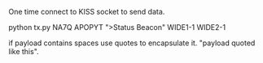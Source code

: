One time connect to KISS socket to send data.

python tx.py NA7Q APOPYT ">Status Beacon" WIDE1-1 WIDE2-1

if payload contains spaces use quotes to encapsulate it. "payload quoted like this".
